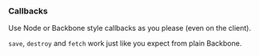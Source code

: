 ### Callbacks

Use Node or Backbone style callbacks as you please (even on the client).

`save`, `destroy` and `fetch` work just like you expect from plain Backbone.
